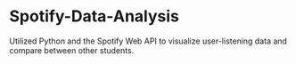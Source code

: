 # Spotify-Data-Analysis
Utilized Python and the Spotify Web API to visualize user-listening data and compare between other students.
